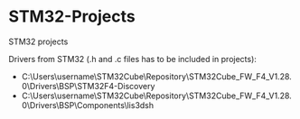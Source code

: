 # STM32-Projects
STM32 projects

Drivers from STM32 (.h and .c files has to be included in projects): 
* C:\Users\username\STM32Cube\Repository\STM32Cube_FW_F4_V1.28.0\Drivers\BSP\STM32F4-Discovery 
* C:\Users\username\STM32Cube\Repository\STM32Cube_FW_F4_V1.28.0\Drivers\BSP\Components\lis3dsh
